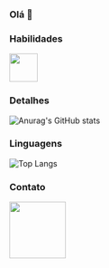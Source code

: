 ### Olá 👋

### Habilidades

<img src="https://cdn.jsdelivr.net/gh/devicons/devicon@latest/icons/javascript/javascript-original.svg" height="50" />
          
### Detalhes

![Anurag's GitHub stats](https://github-readme-stats.vercel.app/api?username=EduardoF9&show=reviews&show_icons=true&theme=radical)

### Linguagens

![Top Langs](https://github-readme-stats.vercel.app/api/top-langs/?username=EduardoF9&hide_progress=true)

### Contato
[<img src="https://cdn.jsdelivr.net/gh/devicons/devicon@latest/icons/linkedin/linkedin-original-wordmark.svg"  width="100">](https://www.linkedin.com/in/eduardo-dietrich/)

          
          
